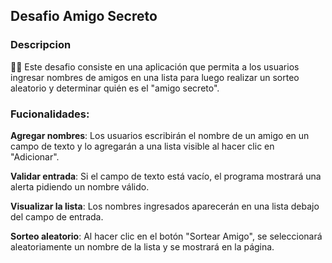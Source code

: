 ## Desafio Amigo Secreto

### **Descripcion**
🎯🎯 Este desafio consiste en una aplicación que permita a los usuarios ingresar nombres de amigos en una lista para luego realizar un sorteo aleatorio y determinar quién es el "amigo secreto".

### **Fucionalidades**:
**Agregar nombres**: Los usuarios escribirán el nombre de un amigo en un campo de texto y lo agregarán a una lista visible al hacer clic en "Adicionar".

**Validar entrada**: Si el campo de texto está vacío, el programa mostrará una alerta pidiendo un nombre válido.

**Visualizar la lista**: Los nombres ingresados aparecerán en una lista debajo del campo de entrada.

**Sorteo aleatorio**: Al hacer clic en el botón "Sortear Amigo", se seleccionará aleatoriamente un nombre de la lista y se mostrará en la página.
